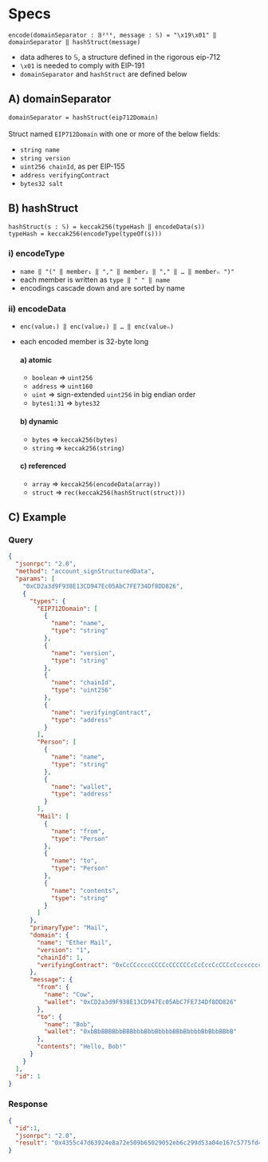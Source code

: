 # Specs
`encode(domainSeparator : 𝔹²⁵⁶, message : 𝕊) = "\x19\x01" ‖ domainSeparator ‖ hashStruct(message)`  
- data adheres to 𝕊, a structure defined in the rigorous eip-712
- `\x01` is needed to comply with EIP-191
- `domainSeparator` and `hashStruct` are defined below

## A) domainSeparator
`domainSeparator = hashStruct(eip712Domain)`
<br/>
<br/>
Struct named `EIP712Domain` with one or more of the below fields:

- `string name`
- `string version`
- `uint256 chainId`, as per EIP-155
- `address verifyingContract`
- `bytes32 salt`

## B) hashStruct
`hashStruct(s : 𝕊) = keccak256(typeHash ‖ encodeData(s))`
<br/>
`typeHash = keccak256(encodeType(typeOf(s)))`

### i) encodeType
- `name ‖ "(" ‖ member₁ ‖ "," ‖ member₂ ‖ "," ‖ … ‖ memberₙ ")"`
- each member is written as `type ‖ " " ‖ name`
- encodings cascade down and are sorted by name

### ii) encodeData
- `enc(value₁) ‖ enc(value₂) ‖ … ‖ enc(valueₙ)`
- each encoded member is 32-byte long

    #### a) atomic

    - `boolean`     => `uint256`
    - `address`     => `uint160`
    - `uint`        => sign-extended `uint256` in big endian order
    - `bytes1:31`   => `bytes32` 

    #### b) dynamic

    - `bytes`       => `keccak256(bytes)`
    - `string`      => `keccak256(string)`

    #### c) referenced

    - `array`       => `keccak256(encodeData(array))`
    - `struct`      => `rec(keccak256(hashStruct(struct)))`

## C) Example
### Query
```json
{
  "jsonrpc": "2.0",
  "method": "account_signStructuredData",
  "params": [
    "0xCD2a3d9F938E13CD947Ec05AbC7FE734Df8DD826",
    {
      "types": {
        "EIP712Domain": [
          {
            "name": "name",
            "type": "string"
          },
          {
            "name": "version",
            "type": "string"
          },
          {
            "name": "chainId",
            "type": "uint256"
          },
          {
            "name": "verifyingContract",
            "type": "address"
          }
        ],
        "Person": [
          {
            "name": "name",
            "type": "string"
          },
          {
            "name": "wallet",
            "type": "address"
          }
        ],
        "Mail": [
          {
            "name": "from",
            "type": "Person"
          },
          {
            "name": "to",
            "type": "Person"
          },
          {
            "name": "contents",
            "type": "string"
          }
        ]
      },
      "primaryType": "Mail",
      "domain": {
        "name": "Ether Mail",
        "version": "1",
        "chainId": 1,
        "verifyingContract": "0xCcCCccccCCCCcCCCCCCcCcCccCcCCCcCcccccccC"
      },
      "message": {
        "from": {
          "name": "Cow",
          "wallet": "0xCD2a3d9F938E13CD947Ec05AbC7FE734Df8DD826"
        },
        "to": {
          "name": "Bob",
          "wallet": "0xbBbBBBBbbBBBbbbBbbBbbbbBBbBbbbbBbBbbBBbB"
        },
        "contents": "Hello, Bob!"
      }
    }
  ],
  "id": 1
}
```

### Response
```json
{
  "id":1,
  "jsonrpc": "2.0",
  "result": "0x4355c47d63924e8a72e509b65029052eb6c299d53a04e167c5775fd466751c9d07299936d304c153f6443dfa05f40ff007d72911b6f72307f996231605b915621c"
}
```